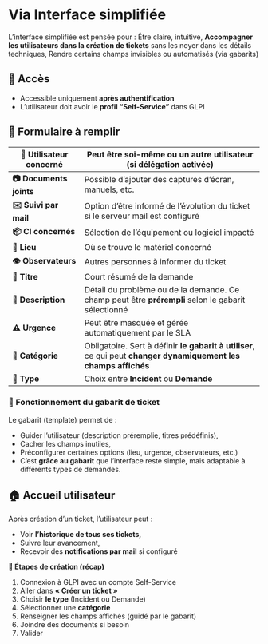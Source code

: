 # Via Interface simplifiée

L’interface simplifiée est pensée pour : Être claire, intuitive, **Accompagner les utilisateurs dans la création de tickets** sans les noyer dans les détails techniques, Rendre certains champs invisibles ou automatisés (via gabarits)

## **🔐 Accès**

- Accessible uniquement **après authentification**
- L’utilisateur doit avoir le **profil “Self-Service”** dans GLPI



## **📄 Formulaire à remplir**

| **👤 Utilisateur concerné** | Peut être soi-même ou un autre utilisateur (si délégation activée) |
|----|----|
| **📷 Documents joints** | Possible d’ajouter des captures d’écran, manuels, etc. |
| **✉️ Suivi par mail** | Option d’être informé de l’évolution du ticket si le serveur mail est configuré |
| **📦 CI concernés** | Sélection de l’équipement ou logiciel impacté |
| **📍 Lieu** | Où se trouve le matériel concerné |
| **👁️ Observateurs** | Autres personnes à informer du ticket |
| **📝 Titre** | Court résumé de la demande |
| **💬 Description** | Détail du problème ou de la demande. Ce champ peut être **prérempli** selon le gabarit sélectionné |
| **⚠️ Urgence** | Peut être masquée et gérée automatiquement par le SLA |
| **📂 Catégorie** | Obligatoire. Sert à définir **le gabarit à utiliser**, ce qui peut **changer dynamiquement les champs affichés** |
| **📌 Type** | Choix entre **Incident** ou **Demande** |

### **🧠 Fonctionnement du gabarit de ticket**

Le gabarit (template) permet de : 
- Guider l’utilisateur (description préremplie, titres prédéfinis),
- Cacher les champs inutiles,
- Préconfigurer certaines options (lieu, urgence, observateurs, etc.)
- C’est **grâce au gabarit** que l’interface reste simple, mais adaptable à différents types de demandes.



## **🏠 Accueil utilisateur**

Après création d’un ticket, l’utilisateur peut : 
- Voir **l’historique de tous ses tickets,**
- Suivre leur avancement,
- Recevoir des **notifications par mail** si configuré



**🧭 Étapes de création (récap)**

1.  Connexion à GLPI avec un compte Self-Service
2.  Aller dans **« Créer un ticket »**
3.  Choisir **le type** (Incident ou Demande)
4.  Sélectionner une **catégorie**
5.  Renseigner les champs affichés (guidé par le gabarit)
6.  Joindre des documents si besoin
7.  Valider


